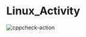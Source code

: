 # Linux_Activity
![cppcheck-action](https://github.com/99002455/Linux_Activity/workflows/cppcheck-action/badge.svg)
